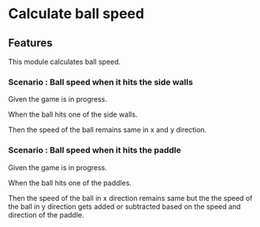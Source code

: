 # Calculate ball speed

## Features

This module calculates ball speed.

### Scenario : Ball speed when it hits the side walls

  Given the game is in progress.
  
  When the ball hits one of the side walls.
  
  Then the speed of the ball remains same in x and y direction.
  
### Scenario : Ball speed when it hits the paddle

  Given the game is in progress.
  
  When the ball hits one of the paddles.
  
  Then the speed of the ball in x direction remains same but the
       the speed of the ball in y direction gets added or subtracted
       based on the speed and direction of the paddle.

